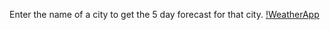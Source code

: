 Enter the name of a city to get the 5 day forecast for that city.
[!WeatherApp](https://i.postimg.cc/FzXqLpQx/weatherapp.jpg)
